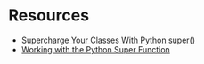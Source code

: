 # Resources

* [Supercharge Your Classes With Python super()](https://realpython.com/python-super/#a-super-deep-dive)
* [Working with the Python Super Function](https://www.pythonforbeginners.com/super/working-python-super-function)